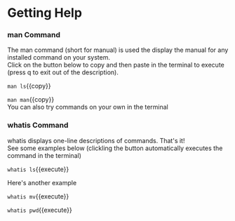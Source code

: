 # Getting Help
### **man** Command
The man command (short for manual) is used the display the manual for any installed command on your system.  
Click on the button below to copy and then paste in the terminal to execute (press q to exit out of the description).  
  
`man ls`{{copy}}
  
`man man`{{copy}}  
You can also try commands on your own in the terminal  
  
### whatis Command  
whatis displays one-line descriptions of commands. That's it!  
See some examples below (clickling the button automatically executes the command in the terminal)  
  
`whatis ls`{{execute}}  
  
Here's another example  
  
`whatis mv`{{execute}}  
  
`whatis pwd`{{execute}}  